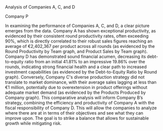 Analysis of Companies A, C, and D

Company P

In examining the performance of Companies A, C, and D, a clear picture emerges from the data. Company A has shown exceptional productivity, as evidenced by their consistent round productivity rates, often exceeding 90%, which is directly correlated to their robust sales figures reaching an average of €2,402,367 per product across all rounds (as evidenced by the Round Productivity by Team graph, and Product Sales by Team graph).
Company D has demonstrated sound financial acumen, decreasing its debt-to-equity ratio from an initial 41.81% to an impressive 19.86% over the rounds, indicating strong financial health and a clear path to increased investment capabilities (as evidenced by the Debt-to-Equity Ratio by Round graph).
Conversely, Company C's diverse production strategy did not translate to market dominance, with their average sales lagging at less than €1 million, potentially due to overextension in product offerings without adequate market demand (as evidenced by the Products Produced by Company graph).
This comparative analysis will inform Company B’s strategy, combining the efficiency and productivity of Company A with the fiscal responsibility of Company D. This will allow the companies to analyze where there are at in terms of their objectives and see what they can improve upon. The goal is to strike a balance that allows for sustainable growth while mitigating risk.
